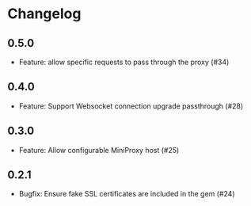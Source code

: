 # Changelog

## 0.5.0

- Feature: allow specific requests to pass through the proxy (#34)

## 0.4.0

- Feature: Support Websocket connection upgrade passthrough (#28)

## 0.3.0

- Feature: Allow configurable MiniProxy host (#25)

## 0.2.1

- Bugfix: Ensure fake SSL certificates are included in the gem (#24)
